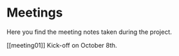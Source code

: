 # Meetings

Here you find the meeting notes taken during the project.

[[meeting01]] Kick-off on October 8th.
